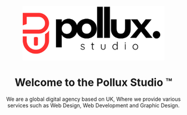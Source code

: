 <div align="center">
  <img src="https://raw.githubusercontent.com/polluxstudio/medias/main/polluxstudio/main-logo.png" style="width:380px" alt="Pollux Studio Logo">
</div>

<div align="center">
  <h1>Welcome to the Pollux Studio ™</h1>
</div>

<div align="center">
  <p>We are a global digital agency based on UK, Where we provide various services such as Web Design, Web Development and Graphic Design.</p>
</div>
